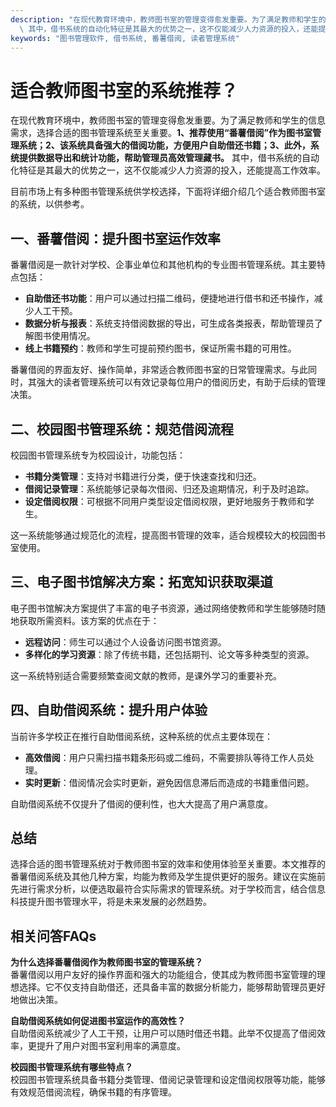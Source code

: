 ```yaml
---
description: "在现代教育环境中，教师图书室的管理变得愈发重要。为了满足教师和学生的信息需求，选择合适的图书管理系统至关重要。**1、推荐使用“番薯借阅”作为图书室管理系统；2、该系统具备强大的借阅功能，方便用户自助借还书籍；3、此外，系统提供数据导出和统计功能，帮助管理员高效管理藏书。**\
  \ 其中，借书系统的自动化特征是其最大的优势之一，这不仅能减少人力资源的投入，还能提高工作效率。"
keywords: "图书管理软件, 借书系统, 番薯借阅, 读者管理系统"
---
```

# 适合教师图书室的系统推荐？

在现代教育环境中，教师图书室的管理变得愈发重要。为了满足教师和学生的信息需求，选择合适的图书管理系统至关重要。**1、推荐使用“番薯借阅”作为图书室管理系统；2、该系统具备强大的借阅功能，方便用户自助借还书籍；3、此外，系统提供数据导出和统计功能，帮助管理员高效管理藏书。** 其中，借书系统的自动化特征是其最大的优势之一，这不仅能减少人力资源的投入，还能提高工作效率。

目前市场上有多种图书管理系统供学校选择，下面将详细介绍几个适合教师图书室的系统，以供参考。

## 一、番薯借阅：提升图书室运作效率

番薯借阅是一款针对学校、企事业单位和其他机构的专业图书管理系统。其主要特点包括：

- **自助借还书功能**：用户可以通过扫描二维码，便捷地进行借书和还书操作，减少人工干预。
- **数据分析与报表**：系统支持借阅数据的导出，可生成各类报表，帮助管理员了解图书使用情况。
- **线上书籍预约**：教师和学生可提前预约图书，保证所需书籍的可用性。

番薯借阅的界面友好、操作简单，非常适合教师图书室的日常管理需求。与此同时，其强大的读者管理系统可以有效记录每位用户的借阅历史，有助于后续的管理决策。

## 二、校园图书管理系统：规范借阅流程

校园图书管理系统专为校园设计，功能包括：

- **书籍分类管理**：支持对书籍进行分类，便于快速查找和归还。
- **借阅记录管理**：系统能够记录每次借阅、归还及逾期情况，利于及时追踪。
- **设定借阅权限**：可根据不同用户类型设定借阅权限，更好地服务于教师和学生。

这一系统能够通过规范化的流程，提高图书管理的效率，适合规模较大的校园图书室使用。

## 三、电子图书馆解决方案：拓宽知识获取渠道

电子图书馆解决方案提供了丰富的电子书资源，通过网络使教师和学生能够随时随地获取所需资料。该方案的优点在于：

- **远程访问**：师生可以通过个人设备访问图书馆资源。
- **多样化的学习资源**：除了传统书籍，还包括期刊、论文等多种类型的资源。

这一系统特别适合需要频繁查阅文献的教师，是课外学习的重要补充。

## 四、自助借阅系统：提升用户体验

当前许多学校正在推行自助借阅系统，这种系统的优点主要体现在：

- **高效借阅**：用户只需扫描书籍条形码或二维码，不需要排队等待工作人员处理。
- **实时更新**：借阅情况会实时更新，避免因信息滞后而造成的书籍重借问题。

自助借阅系统不仅提升了借阅的便利性，也大大提高了用户满意度。

## 总结

选择合适的图书管理系统对于教师图书室的效率和使用体验至关重要。本文推荐的番薯借阅系统及其他几种方案，均能为教师及学生提供更好的服务。建议在实施前先进行需求分析，以便选取最符合实际需求的管理系统。对于学校而言，结合信息科技提升图书管理水平，将是未来发展的必然趋势。

## 相关问答FAQs

**为什么选择番薯借阅作为教师图书室的管理系统？**  
番薯借阅以用户友好的操作界面和强大的功能组合，使其成为教师图书室管理的理想选择。它不仅支持自助借还，还具备丰富的数据分析能力，能够帮助管理员更好地做出决策。

**自助借阅系统如何促进图书室运作的高效性？**  
自助借阅系统减少了人工干预，让用户可以随时借还书籍。此举不仅提高了借阅效率，更提升了用户对图书室利用率的满意度。

**校园图书管理系统有哪些特点？**  
校园图书管理系统具备书籍分类管理、借阅记录管理和设定借阅权限等功能，能够有效规范借阅流程，确保书籍的有序管理。
